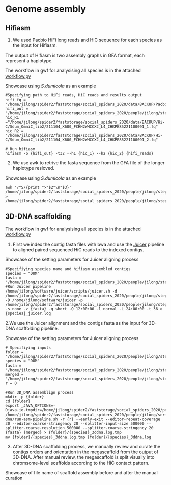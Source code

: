 # Genome assembly

## Hifiasm
1. We used Pacbio HiFi long reads and HiC sequence for each species as the input for Hifiasm.

The output of Hifiasm is two assembly graphs in GFA format, each represent a haplotype.

The workflow in gwf for analysising all species is in the attached [workflow.py](https://github.com/Jilong-Jerome/sociality-in-spiders-dead-end/blob/main/Genome_Assembly/hifiasm/workflow.py)

Showcase using *S.dumicola* as an example
```
#Specifying path to HiFi reads, HiC reads and results output 
hifi_fq = "/home/jilong/spider2/faststorage/social_spiders_2020/data/BACKUP/Pacbio_Hifi/DUM/DUM_HiFi.fastq"
hifi_out = "/home/jilong/spider2/faststorage/social_spiders_2020/people/jilong/steps/hifi_asm/DUM/DUM_hifi"
hic_R1  ="/home/jilong/spider2/faststorage/social_spiders_2020/data/BACKUP/Hi-C/Sdum_OmniC_lib2/211104_X600_FCHH2WHCCX2_L4_CHKPE85221100091_1.fq"
hic_R2 = "/home/jilong/spider2/faststorage/social_spiders_2020/data/BACKUP/Hi-C/Sdum_OmniC_lib2/211104_X600_FCHH2WHCCX2_L4_CHKPE85221100091_2.fq"

# Run hifiasm
hifiasm -o {hifi_out} -t32 --h1 {hic_1} --h2 {hic_2} {hifi_reads}

```
2. We use awk to retrive the fasta sequence from the GFA file of the longer haplotype resloved.

Showcase using *S.dumicola* as an example
```
awk '/^S/{print ">"$2"\n"$3}' /home/jilong/spider2/faststorage/social_spiders_2020/people/jilong/steps/hifi_asm/DUM/DUM_hifi.tmp.hic.hap2.p_ctg.gfa > /home/jilong/spider2/faststorage/social_spiders_2020/people/jilong/steps/hifi_asm/DUM/DUM_hifi.tmp.hic.hap2.p_ctg.fa
```
## 3D-DNA scaffolding

The workflow in gwf for analysising all species is in the attached [workflow.py](https://github.com/Jilong-Jerome/sociality-in-spiders-dead-end/blob/main/Genome_Assembly/hic_scaffold/workflow.py)

1. First we index the contig fasta files with bwa and use the [Juicer](https://github.com/aidenlab/juicer) pipeline to aligned paired sequenced HiC reads to the indexed contigs. 

Showcase of the setting parameters for Juicer aligning process
```
#Specifiying species name and hifiasm assembled contigs
species = "DUM"
fasta = "/home/jilong/spider2/faststorage/social_spiders_2020/people/jilong/steps/3D_dna/DUM/reference/DUM_hifi.tmp.hic.hap2.p_ctg.fa"
#Run Juicer pipeline
/home/jilong/software/juicer/scripts/juicer.sh -d /home/jilong/spider2/faststorage/social_spiders_2020/people/jilong/steps/3D_dna/{species} -D /home/jilong/software/juicer -p /home/jilong/spider2/faststorage/social_spiders_2020/people/jilong/steps/3D_dna/{species}/chrom.sizes -s none -z {fasta} -q short -Q 12:00:00 -l normal -L 24:00:00 -t 36 > {species}_juicer.log
```

2.We use the Juicer alignment and the contigs fasta as the input for 3D-DNA scaffolding pipeline. 

Showcase of the setting parameters for Juicer aligning process
```
# Specifiying inputs
folder = "/home/jilong/spider2/faststorage/social_spiders_2020/people/jilong/steps/3D_dna/DUM/3d_dna"
species = "DUM"
fasta = "/home/jilong/spider2/faststorage/social_spiders_2020/people/jilong/steps/3D_dna/DUM/reference/DUM_hifi.tmp.hic.hap2.p_ctg.fa"
merged = "/home/jilong/spider2/faststorage/social_spiders_2020/people/jilong/steps/3D_dna/DUM/aligned/merged_nodups.txt"
r = 0

#Run 3D_DNA assemblign process
mkdir -p {folder}
cd {folder}
export _JAVA_OPTIONS=-Djava.io.tmpdir=/home/jilong/spider2/faststorage/social_spiders_2020/people/jilong/steps/3D_dna/tmp
/home/jilong/spider2/faststorage/social_spiders_2020/people/jilong/scripts/3d_dna/3d-dna/run-asm-pipeline.sh -r {r} --early-exit --editor-repeat-coverage 30 --editor-coarse-stringency 20 --splitter-input-size 500000 --splitter-coarse-resolution 500000 --splitter-coarse-stringency 20 {fasta} {merged} > {folder}/{species}_3ddna.log.tmp
mv {folder}/{species}_3ddna.log.tmp {folder}/{species}_3ddna.log
```

3. After 3D-DNA scaffolding process, we manually review and curate the contigs orders and orientation in the megascaffold from the output of 3D-DNA. After manual review, the megascaffold is split visually into chromsome-level scaffolds according to the HiC contact pattern.

Showcase of file name of scaffold assembly before and after the manual curation
```
```

